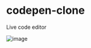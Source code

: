 # codepen-clone
Live code editor

![image](https://user-images.githubusercontent.com/90324172/174398045-d6e0beb9-16ed-4fb6-940c-daae21439a46.png)
